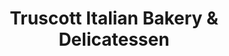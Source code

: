 ---
title: "Truscott Italian Bakery & Delicatessen"
url: /mississauga/truscott-italian-bakery-and-delicatessen/
shop: bakery
---